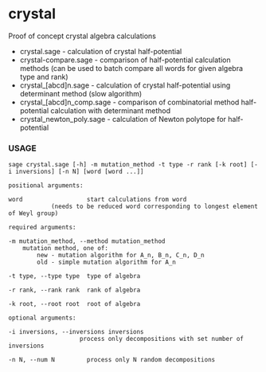 # crystal
Proof of concept crystal algebra calculations

- crystal.sage - calculation of crystal half-potential 
- crystal-compare.sage - comparison of half-potential calculation methods (can be used to batch compare 
all words for given algebra type and rank)
- crystal_[abcd]n.sage - calculation of crystal half-potential using determinant method (slow algorithm)
- crystal_[abcd]n_comp.sage - comparison of combinatorial method half-potential calculation with determinant method
- crystal_newton_poly.sage - calculation of Newton polytope for half-potential


### USAGE
    sage crystal.sage [-h] -m mutation_method -t type -r rank [-k root] [-i inversions] [-n N] [word [word ...]]

    positional arguments:

	word                  start calculations from word 
				(needs to be reduced word corresponding to longest element of Weyl group)

    required arguments:

	-m mutation_method, --method mutation_method 
		mutation method, one of: 
			new - mutation algorithm for A_n, B_n, C_n, D_n
			old - simple mutation algorithm for A_n
                        
	-t type, --type type  type of algebra
  
	-r rank, --rank rank  rank of algebra
  
	-k root, --root root  root of algebra

    optional arguments:

	-i inversions, --inversions inversions  
                        process only decompositions with set number of inversions
                        
	-n N, --num N         process only N random decompositions
  

